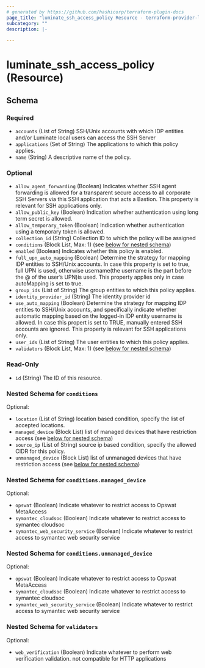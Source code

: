 ```yaml
---
# generated by https://github.com/hashicorp/terraform-plugin-docs
page_title: "luminate_ssh_access_policy Resource - terraform-provider-luminate"
subcategory: ""
description: |-
  
---
```


# luminate_ssh_access_policy (Resource)





<!-- schema generated by tfplugindocs -->
## Schema

### Required

- `accounts` (List of String) SSH/Unix accounts with which IDP entities and/or Luminate local users can access the SSH Server
- `applications` (Set of String) The applications to which this policy applies.
- `name` (String) A descriptive name of the policy.

### Optional

- `allow_agent_forwarding` (Boolean) Indicates whether SSH agent forwarding is allowed for a transparent secure access to all corporate SSH Servers via this SSH application that acts a Bastion. This property is relevant for SSH applications only.
- `allow_public_key` (Boolean) Indication whether authentication using long term secret is allowed.
- `allow_temporary_token` (Boolean) Indication whether authentication using a temporary token is allowed.
- `collection_id` (String) Collection ID to which the policy will be assigned
- `conditions` (Block List, Max: 1) (see [below for nested schema](#nestedblock--conditions))
- `enabled` (Boolean) Indicates whether this policy is enabled.
- `full_upn_auto_mapping` (Boolean) Determine the strategy for mapping IDP entities to SSH/Unix accounts. In case this property is set to true, full UPN is used, otherwise username(the username is the part before the @ of the user’s UPN)is used. This property applies only in case autoMapping is set to true.
- `group_ids` (List of String) The group entities to which this policy applies.
- `identity_provider_id` (String) The identity provider id
- `use_auto_mapping` (Boolean) Determine the strategy for mapping IDP entities to SSH/Unix accounts, and specifically indicate whether automatic mapping based on the logged-in IDP entity username is allowed. In case this propert is set to TRUE, manually entered SSH accounts are ignored. This property is relevant for SSH applications only.
- `user_ids` (List of String) The user entities to which this policy applies.
- `validators` (Block List, Max: 1) (see [below for nested schema](#nestedblock--validators))

### Read-Only

- `id` (String) The ID of this resource.

<a id="nestedblock--conditions"></a>
### Nested Schema for `conditions`

Optional:

- `location` (List of String) location based condition, specify the list of accepted locations.
- `managed_device` (Block List) list of managed devices that have restriction access (see [below for nested schema](#nestedblock--conditions--managed_device))
- `source_ip` (List of String) source ip based condition, specify the allowed CIDR for this policy.
- `unmanaged_device` (Block List) list of unmanaged devices that have restriction access (see [below for nested schema](#nestedblock--conditions--unmanaged_device))

<a id="nestedblock--conditions--managed_device"></a>
### Nested Schema for `conditions.managed_device`

Optional:

- `opswat` (Boolean) Indicate whatever to restrict access to Opswat MetaAccess
- `symantec_cloudsoc` (Boolean) Indicate whatever to restrict access to symantec cloudsoc
- `symantec_web_security_service` (Boolean) Indicate whatever to restrict access to symantec web security service


<a id="nestedblock--conditions--unmanaged_device"></a>
### Nested Schema for `conditions.unmanaged_device`

Optional:

- `opswat` (Boolean) Indicate whatever to restrict access to Opswat MetaAccess
- `symantec_cloudsoc` (Boolean) Indicate whatever to restrict access to symantec cloudsoc
- `symantec_web_security_service` (Boolean) Indicate whatever to restrict access to symantec web security service



<a id="nestedblock--validators"></a>
### Nested Schema for `validators`

Optional:

- `web_verification` (Boolean) Indicate whatever to perform web verification validation. not compatible for HTTP applications
